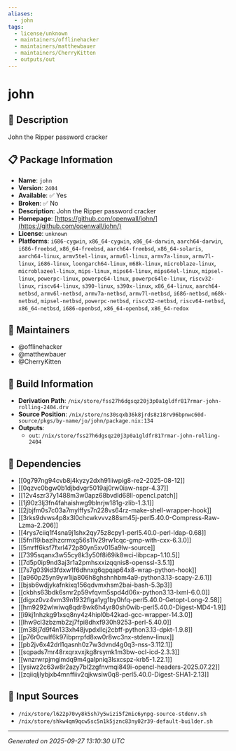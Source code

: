 ```yaml
---
aliases:
  - john
tags:
  - license/unknown
  - maintainers/offlinehacker
  - maintainers/matthewbauer
  - maintainers/CherryKitten
  - outputs/out
---
```


# john

## 📝 Description

John the Ripper password cracker

## 📋 Package Information

- **Name**: `john`
- **Version**: `2404`
- **Available**: ✅ Yes
- **Broken**: ✅ No
- **Description**: John the Ripper password cracker
- **Homepage**: [https://github.com/openwall/john/](https://github.com/openwall/john/)
- **License**: `unknown`
- **Platforms**: `i686-cygwin`, `x86_64-cygwin`, `x86_64-darwin`, `aarch64-darwin`, `i686-freebsd`, `x86_64-freebsd`, `aarch64-freebsd`, `x86_64-solaris`, `aarch64-linux`, `armv5tel-linux`, `armv6l-linux`, `armv7a-linux`, `armv7l-linux`, `i686-linux`, `loongarch64-linux`, `m68k-linux`, `microblaze-linux`, `microblazeel-linux`, `mips-linux`, `mips64-linux`, `mips64el-linux`, `mipsel-linux`, `powerpc-linux`, `powerpc64-linux`, `powerpc64le-linux`, `riscv32-linux`, `riscv64-linux`, `s390-linux`, `s390x-linux`, `x86_64-linux`, `aarch64-netbsd`, `armv6l-netbsd`, `armv7a-netbsd`, `armv7l-netbsd`, `i686-netbsd`, `m68k-netbsd`, `mipsel-netbsd`, `powerpc-netbsd`, `riscv32-netbsd`, `riscv64-netbsd`, `x86_64-netbsd`, `i686-openbsd`, `x86_64-openbsd`, `x86_64-redox`
## 👥 Maintainers

- @offlinehacker
- @matthewbauer
- @CherryKitten


## 🔧 Build Information

- **Derivation Path**: `/nix/store/fss27h6dgsqz20j3p0a1gldfr817rmar-john-rolling-2404.drv`
- **Source Position**: `/nix/store/ns30sqxb36k8jrds8z18rv96bpnwc60d-source/pkgs/by-name/jo/john/package.nix:134`
- **Outputs**:
  - `out`:  `/nix/store/fss27h6dgsqz20j3p0a1gldfr817rmar-john-rolling-2404`

## 🔗 Dependencies

- [[0g797ng94cvb8j4kyzy2dxh91iiwpig8-re2-2025-08-12]]
- [[0qzvc0bgw0b1djbdvgr5019aj0rw0iaw-nspr-4.37]]
- [[12v4szr37y1488m3w0apz68bvdld68ll-opencl.patch]]
- [[1j90z3lj3fn4fahaishwg9blnrjw181g-zlib-1.3.1]]
- [[2jbjfm0s7c03a7mylffys7n228vs64rz-make-shell-wrapper-hook]]
- [[3rks9dvws4p8x3l0chcwkvvvz88sm45j-perl5.40.0-Compress-Raw-Lzma-2.206]]
- [[4rys7ciiq1f4sna9j1shx2qy75z8cpy1-perl5.40.0-perl-ldap-0.68]]
- [[5fnl19ibazlhzcrmxg56s11v29rw1cqc-gmp-with-cxx-6.3.0]]
- [[5mrff6ksf7fxrl472p80yn5xv015a9lw-source]]
- [[7395sqanx3w55cy8k3y50f8i69ik8wci-libpcap-1.10.5]]
- [[7d5p0ip9nd3aj3r1a2pmhsxxizqqnis8-openssl-3.5.1]]
- [[7s7g039id3fdxw1f6dhnxg6qpqap64x8-wrap-python-hook]]
- [[a960p25yn9yw1ija806h8ghshnhbm4a9-python3.13-scapy-2.6.1]]
- [[bjsb6wdjykafnkixq156qdvmxhsm2bai-bash-5.3p3]]
- [[ckbhs63bdk6smr2p59vfqvm5spd4d06x-python3.13-lxml-6.0.0]]
- [[digxz0vz4vm39n1932flga1yg1by0hfq-perl5.40.0-Getopt-Long-2.58]]
- [[hm9292wlwiwq8qdr8wk6h4yr80sh0wib-perl5.40.0-Digest-MD4-1.9]]
- [[i9kj1nhzkg91xsq8ny4z4hipl0b42kad-gcc-wrapper-14.3.0]]
- [[lhw9cl3zbzmb2zj7fpi8dhxf930h9253-perl-5.40.0]]
- [[m38lj7d9f4n133xh48jvpdxllcj2cbff-python3.13-dpkt-1.9.8]]
- [[p76r0cwlf6k97ibprrpfd8xw0r8wc3nx-stdenv-linux]]
- [[pb2jv6x42drl1qasnh0z7w3dvnd4g0q3-nss-3.112.1]]
- [[sqpads7mr48rxqrxvxjkg8rsymk1m3bw-ocl-icd-2.3.3]]
- [[wnzrwrpjmgimdq9m4galpniq3lsxcspz-krb5-1.22.1]]
- [[ysiwz2c63w8r2azy7bl2zgfnvmqi849i-opencl-headers-2025.07.22]]
- [[zqiiqljlybjxb4mnffiiv2qjkwsiw0q8-perl5.40.0-Digest-SHA1-2.13]]

## 📁 Input Sources

- `/nix/store/l622p70vy8k5sh7y5wizi5f2mic6ynpg-source-stdenv.sh`
- `/nix/store/shkw4qm9qcw5sc5n1k5jznc83ny02r39-default-builder.sh`

---
*Generated on 2025-09-27 13:10:30 UTC*
